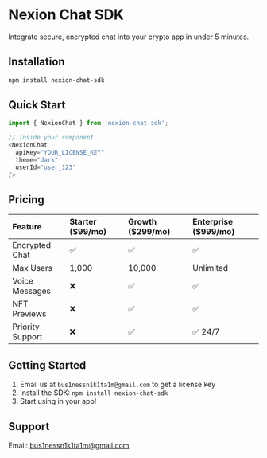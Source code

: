 # Nexion Chat SDK

Integrate secure, encrypted chat into your crypto app in under 5 minutes.

## Installation

```bash
npm install nexion-chat-sdk
```

## Quick Start

```javascript
import { NexionChat } from 'nexion-chat-sdk';

// Inside your component
<NexionChat 
  apiKey="YOUR_LICENSE_KEY"
  theme="dark" 
  userId="user_123"
/>
```

## Pricing

| Feature | Starter ($99/mo) | Growth ($299/mo) | Enterprise ($999/mo) |
| :--- | :--- | :--- | :--- |
| Encrypted Chat | ✅ | ✅ | ✅ |
| Max Users | 1,000 | 10,000 | Unlimited |
| Voice Messages | ❌ | ✅ | ✅ |
| NFT Previews | ❌ | ✅ | ✅ |
| Priority Support | ❌ | ✅ | ✅ 24/7 |

## Getting Started

1. Email us at `bus1nessn1k1ta1m@gmail.com` to get a license key
2. Install the SDK: `npm install nexion-chat-sdk`
3. Start using in your app!

## Support

Email: bus1nessn1k1ta1m@gmail.com